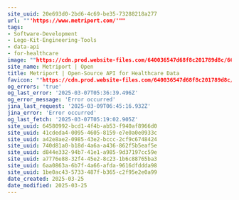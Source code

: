 ```yaml
---
site_uuid: 20e693d0-2bd6-4c69-be35-73288218a277
url: ""'https://www.metriport.com/'""
tags:
- Software-Development
- Lego-Kit-Engineering-Tools
- data-api
- for-healthcare
image: ""https://cdn.prod.website-files.com/640036547d68f8c201789d8c/66e9fec5ff00b3f180f9e116_2024WebsiteOG.png""
site_name: Metriport | Open
title: Metriport | Open-Source API for Healthcare Data
favicon: ""https://cdn.prod.website-files.com/640036547d68f8c201789d8c/640048b70539cf55188c2d93_JustLogo%2032.png""
og_errors: 'true'
og_last_error: '2025-03-07T05:36:39.496Z'
og_error_message: 'Error occurred'
jina_last_request: '2025-03-09T06:45:16.932Z'
jina_error: 'Error occurred'
og_last_fetch: '2025-03-07T05:19:02.905Z'
site_uuid: 64580992-bcd1-4f4b-ab53-f940af8966d0
site_uuid: 41cdeda4-0095-4605-8159-e7e0a0e0933c
site_uuid: a42e8ae2-0985-43e2-bccc-2cf9c6748424
site_uuid: 740d81a0-b18d-4a6a-a436-862f5b5eaf5e
site_uuid: d844e332-94b7-41e1-a985-9d37197cc59e
site_uuid: a7776e88-32f4-45e2-8c23-1b6c88765ba3
site_uuid: 6aa0863a-6b7f-4a66-afda-9616dfddda98
site_uuid: 1be0ac43-5733-487f-b365-c2f95e2e0a99
date_created: 2025-03-25
date_modified: 2025-03-25
---
```



